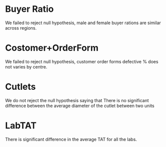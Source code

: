# Buyer Ratio
We failed to reject null hypothesis, male and female buyer rations are similar across regions.

# Costomer+OrderForm
We failed to reject null hypothesis, customer order forms defective % does not varies by centre.

# Cutlets
We do not reject the null hypothesis saying that There is no significant difference between the average diameter of the cutlet between two units

# LabTAT
There is significant difference in the average TAT for all the labs.
